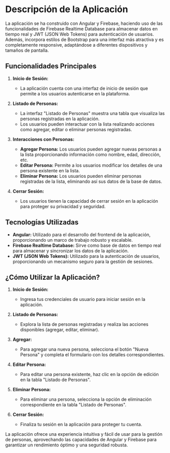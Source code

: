 # Descripción de la Aplicación

La aplicación se ha construido con Angular y Firebase, haciendo uso de las funcionalidades de Firebase Realtime Database para almacenar datos en tiempo real y JWT (JSON Web Tokens) para autenticación de usuarios. Además, incorpora estilos de Bootstrap para una interfaz más atractiva y es completamente responsive, adaptándose a diferentes dispositivos y tamaños de pantalla.

## Funcionalidades Principales

1. **Inicio de Sesión:**
   - La aplicación cuenta con una interfaz de inicio de sesión que permite a los usuarios autenticarse en la plataforma.

2. **Listado de Personas:**
   - La interfaz "Listado de Personas" muestra una tabla que visualiza las personas registradas en la aplicación.
   - Los usuarios pueden interactuar con la lista realizando acciones como agregar, editar o eliminar personas registradas.

3. **Interacciones con Personas:**
   - **Agregar Persona:** Los usuarios pueden agregar nuevas personas a la lista proporcionando información como nombre, edad, dirección, etc.
   - **Editar Persona:** Permite a los usuarios modificar los detalles de una persona existente en la lista.
   - **Eliminar Persona:** Los usuarios pueden eliminar personas registradas de la lista, eliminando así sus datos de la base de datos.

4. **Cerrar Sesión:**
   - Los usuarios tienen la capacidad de cerrar sesión en la aplicación para proteger su privacidad y seguridad.

## Tecnologías Utilizadas

- **Angular:** Utilizado para el desarrollo del frontend de la aplicación, proporcionando un marco de trabajo robusto y escalable.
- **Firebase Realtime Database:** Sirve como base de datos en tiempo real para almacenar y sincronizar los datos de la aplicación.
- **JWT (JSON Web Tokens):** Utilizado para la autenticación de usuarios, proporcionando un mecanismo seguro para la gestión de sesiones.

## ¿Cómo Utilizar la Aplicación?

1. **Inicio de Sesión:**
   - Ingresa tus credenciales de usuario para iniciar sesión en la aplicación.

2. **Listado de Personas:**
   - Explora la lista de personas registradas y realiza las acciones disponibles (agregar, editar, eliminar).

3. **Agregar:**
   - Para agregar una nueva persona, selecciona el botón "Nueva Persona" y completa el formulario con los detalles correspondientes.
   
4. **Editar Persona:**
   - Para editar una persona existente, haz clic en la opción de edición en la tabla "Listado de Personas".
    
5. **Eliminar Persona:**
   - Para eliminar una persona, selecciona la opción de eliminación correspondiente en la tabla "Listado de Personas".

6. **Cerrar Sesión:**
   - Finaliza tu sesión en la aplicación para proteger tu cuenta.

La aplicación ofrece una experiencia intuitiva y fácil de usar para la gestión de personas, aprovechando las capacidades de Angular y Firebase para garantizar un rendimiento óptimo y una seguridad robusta.
